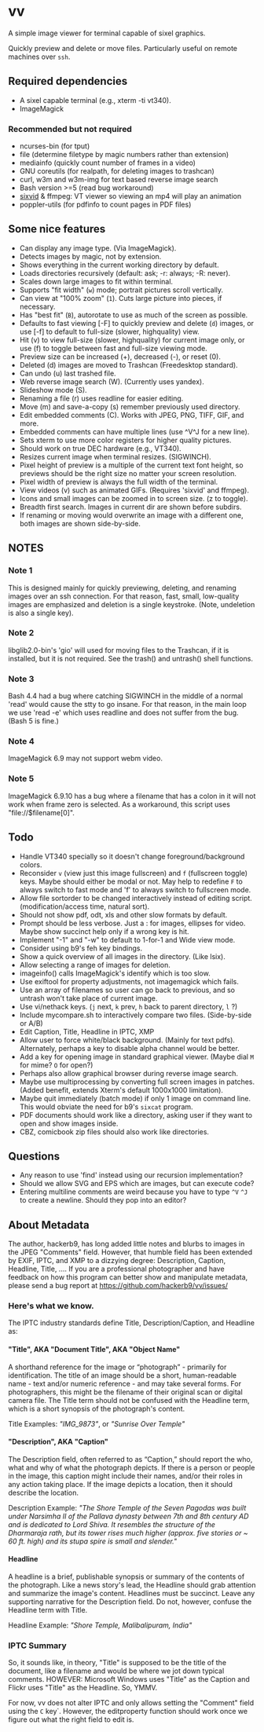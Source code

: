 # vv

A simple image viewer for terminal capable of sixel graphics.

Quickly preview and delete or move files. Particularly useful on
remote machines over `ssh`.

## Required dependencies

* A sixel capable terminal (e.g., xterm -ti vt340).
* ImageMagick

### Recommended but not required

* ncurses-bin (for tput)
* file (determine filetype by magic numbers rather than extension)
* mediainfo (quickly count number of frames in a video)
* GNU coreutils (for realpath, for deleting images to trashcan)
* curl, w3m and w3m-img for text based reverse image search
* Bash version >=5 (read bug workaround)
* [sixvid](https://github.com/hackerb9/sixvid) & ffmpeg: VT viewer so viewing an mp4 will play an animation
* poppler-utils (for pdfinfo to count pages in PDF files)

## Some nice features
* Can display any image type. (Via ImageMagick).
* Detects images by magic, not by extension.
* Shows everything in the current working directory by default.
* Loads directories recursively (default: ask;  -r: always;  -R: never).
* Scales down large images to fit within terminal.
* Supports "fit width" (`w`) mode; portrait pictures scroll vertically.
* Can view at "100% zoom" (`1`). Cuts large picture into pieces, if necessary.
* Has "best fit" (`B`), autorotate to use as much of the screen as possible.
* Defaults to fast viewing [-F] to quickly preview and delete (`d`) images,
  or use [-f] to default to full-size (slower, highquality) view.
* Hit (v) to view full-size (slower, highquality) for current image only,
  or use (f) to toggle between fast and full-size viewing mode.
* Preview size can be increased (+), decreased (-), or reset (0).
* Deleted (d) images are moved to Trashcan (Freedesktop standard).
* Can undo (u) last trashed file.
* Web reverse image search (W). (Currently uses yandex).
* Slideshow mode (S).
* Renaming a file (r) uses readline for easier editing.
* Move (m) and save-a-copy (s) remember previously used directory.
* Edit embedded comments (C). Works with JPEG, PNG, TIFF, GIF, and more.
* Embedded comments can have multiple lines (use ^V^J for a new line).
* Sets xterm to use more color registers for higher quality pictures.
* Should work on true DEC hardware (e.g., VT340).
* Resizes current image when terminal resizes. (SIGWINCH).
* Pixel height of preview is a multiple of the current text font height,
  so previews should be the right size no matter your screen resolution. 
* Pixel width of preview is always the full width of the terminal.
* View videos (v) such as animated GIFs. (Requires 'sixvid' and ffmpeg).
* Icons and small images can be zoomed in to screen size. (z to toggle).
* Breadth first search. Images in current dir are shown before subdirs.
* If renaming or moving would overwrite an image with a different one,
  both images are shown side-by-side. 

## NOTES

### Note 1

This is designed mainly for quickly previewing, deleting, and renaming
images over an ssh connection. For that reason, fast, small,
low-quality images are emphasized and deletion is a single keystroke.
(Note, undeletion is also a single key).

### Note 2

libglib2.0-bin's 'gio' will used for moving files to the Trashcan, if
it is installed, but it is not required. See the trash() and untrash()
shell functions.

### Note 3

Bash 4.4 had a bug where catching SIGWINCH in the middle of a normal
'read' would cause the stty to go insane. For that reason, in the main
loop we use 'read -e' which uses readline and does not suffer from the
bug. (Bash 5 is fine.)

### Note 4

ImageMagick 6.9 may not support webm video.

### Note 5

ImageMagick 6.9.10 has a bug where a filename that has a colon in it
will not work when frame zero is selected. As a workaround, this
script uses "file://$filename[0]".

## Todo

* Handle VT340 specially so it doesn't change foreground/background colors. 
* Reconsider `v` (view just this image fullscreen) and `f` (fullscreen
  toggle) keys. Maybe should either be modal or not. May help to
  redefine `F` to always switch to fast mode and 'f' to always switch
  to fullscreen mode.
* Allow file sortorder to be changed interactively instead of editing
  script. (modification/access time, natural sort).
* Should not show pdf, odt, xls and other slow formats by default.
* Prompt should be less verbose. Just a : for images, ellipses for video.
  Maybe show succinct help only if a wrong key is hit.
* Implement "-1" and "-w" to default to 1-for-1 and Wide view mode.
* Consider using b9's feh key bindings.
* Show a quick overview of all images in the directory. (Like lsix).
* Allow selecting a range of images for deletion.
* imageinfo() calls ImageMagick's identify which is too slow.
* Use exiftool for property adjustments, not imagemagick which fails.
* Use an array of filenames so user can go back to previous, and
  so untrash won't take place of current image.
* Use vi/nethack keys. (`j` next, `k` prev, `h` back to parent directory, `l` ?) 
* Include mycompare.sh to interactively compare two files.
  (Side-by-side or A/B)
* Edit Caption, Title, Headline in IPTC, XMP
* Allow user to force white/black background. (Mainly for text pdfs).
  Alternately, perhaps a key to disable alpha channel would be better.
* Add a key for opening image in standard graphical viewer.
  (Maybe dial `M` for mime? `O` for open?)
* Perhaps also allow graphical browser during reverse image search.
* Maybe use multiprocessing by converting full screen images in patches.
  (Added benefit, extends Xterm's default 1000x1000 limitation).
* Maybe quit immediately (batch mode) if only 1 image on command line.
  This would obviate the need for b9's `sixcat` program.
* PDF documents should work like a directory, asking user if they want
  to open and show images inside.
* CBZ, comicbook zip files should also work like directories.

## Questions

* Any reason to use 'find' instead using our recursion implementation?
* Should we allow SVG and EPS which are images, but can execute code?
* Entering multiline comments are weird because you have to type `^V`
  `^J` to create a newline. Should they pop into an editor?

## About Metadata

The author, hackerb9, has long added little notes and blurbs to
images in the JPEG "Comments" field. However, that humble field has
been extended by EXIF, IPTC, and XMP to a dizzying degree:
Description, Caption, Headline, Title, .... If you are a
professional photographer and have feedback on how this program can
better show and manipulate metadata, please send a bug report at
https://github.com/hackerb9/vv/issues/

### Here's what we know. 

The IPTC industry standards define Title, Description/Caption, and Headline as:

#### "Title", AKA "Document Title", AKA "Object Name"

A shorthand reference for the image or “photograph” - primarily for
identification. The title of an image should be a short,
human-readable name - text and/or numeric reference - and may take
several forms. For photographers, this might be the filename of their
original scan or digital camera file. The Title term should not be
confused with the Headline term, which is a short synopsis of the
photograph's content.

Title Examples: _"IMG\_9873"_, or  _"Sunrise Over Temple"_

#### "Description", AKA "Caption"

The Description field, often referred to as “Caption,” should report
the who, what and why of what the photograph depicts. If there is a
person or people in the image, this caption might include their names,
and/or their roles in any action taking place. If the image depicts a
location, then it should describe the location.

Description Example: _"The Shore Temple of the Seven Pagodas was built
under Narsimha II of the Pallava dynasty between 7th and 8th century
AD and is dedicated to Lord Shiva. It resembles the structure of the
Dharmaraja rath, but its tower rises much higher (approx. five stories
or ~ 60 ft. high) and its stupa spire is small and slender."_

#### Headline

A headline is a brief, publishable synopsis or summary of the contents
of the photograph. Like a news story's lead, the Headline should grab
attention and summarize the image's content. Headlines must be
succinct. Leave any supporting narrative for the Description field. Do
not, however, confuse the Headline term with Title.

Headline Example: _"Shore Temple, Malibalipuram, India"_

### IPTC Summary

So, it sounds like, in theory, "Title" is supposed to be the title of
the document, like a filename and would be where we jot down typical
comments. HOWEVER: Microsoft Windows uses "Title" as the Caption and
Flickr uses "Title" as the Headline. So, YMMV.

For now, vv does not alter IPTC and only allows setting the "Comment"
field using the `C` key`. However, the editproperty function should
work once we figure out what the right field to edit is.

